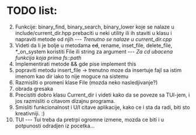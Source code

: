 # TODO list:
2) Funkcije:  binary_find,  binary_search,  binary_lower  koje se nalaze u include/current_dir.hpp prebaciti u neki utility ili ih staviti u klasu i napraviti metode od njih --- *Trenutno se nalaze u current_dir.cpp*
4) Videti da li je bolje u metodama ~~cd~~, rename, inset_file, delete_file, *_on_system koristiti File ili string za argument --- *Za cd ubacena funkcija koja prima fs::path*
5) Implementirati metode && gde pise implement this
6) popraviti metodu insert_file -> trenutno moze da insertuje fajl sa istim imenom kao dir iako to nije moguce na sistemu
7) Razmisliti o promeni klase File (mozda neko nasledjivanje?)
8) obrada gresaka
9) Precistiti dobro klasu Current_dir i videti kako da se poveze sa TUI-jem, i jos razmisliti o citavom dizajnu programa.
10) Smisliti funkcionalnost i U/I citave aplikacije, kako ce i sta da radi, biti sto kreativniji. :)
11) TUI --- Tui treba da pretrpi ogromne izmene, mozda ce biti i u potpunosti odradjen iz pocetka... 
